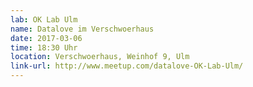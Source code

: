 ```yaml
---
lab: OK Lab Ulm
name: Datalove im Verschwoerhaus
date: 2017-03-06
time: 18:30 Uhr
location: Verschwoerhaus, Weinhof 9, Ulm
link-url: http://www.meetup.com/datalove-OK-Lab-Ulm/
---
```

